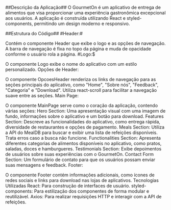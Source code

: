 ##Descrição da Aplicação##
O GourmetOn é um aplicativo de entrega de alimentos que visa proporcionar uma experiência gastronômica excepcional aos usuários. A aplicação é construída utilizando React e styled-components, permitindo um design moderno e responsivo.

##Estrutura do Código##
#Header:#

Contém o componente Header que exibe o logo e as opções de navegação. A barra de navegação é fixa no topo da página e muda de opacidade conforme o usuário rola a página.
#Logo:$

O componente Logo exibe o nome do aplicativo com um estilo personalizado.
Opções de Header:

O componente OpcoesHeader renderiza os links de navegação para as seções principais do aplicativo, como "Home", "Sobre nós", "Feedback", "Categoria" e "Download". Utiliza react-scroll para facilitar a navegação suave entre as seções.
Main Page:

O componente MainPage serve como o coração da aplicação, contendo várias seções:
Hero Section: Uma apresentação visual com uma imagem de fundo, informações sobre o aplicativo e um botão para download.
Features Section: Descreve as funcionalidades do aplicativo, como entrega rápida, diversidade de restaurantes e opções de pagamento.
Meals Section: Utiliza a API do MealDB para buscar e exibir uma lista de refeições disponíveis. Trata erros caso a busca não funcione.
Functionalities Section: Apresenta diferentes categorias de alimentos disponíveis no aplicativo, como pratos, saladas, doces e hamburgueres.
Testimonials Section: Exibe depoimentos de usuários sobre suas experiências com o GourmetOn.
Contact Form Section: Um formulário de contato para que os usuários possam enviar suas mensagens e feedback.
Footer:

O componente Footer contém informações adicionais, como ícones de redes sociais e links para download nas lojas de aplicativos.
Tecnologias Utilizadas
React: Para construção de interfaces de usuário.
styled-components: Para estilização dos componentes de forma modular e reutilizável.
Axios: Para realizar requisições HTTP e interagir com a API de refeições.
